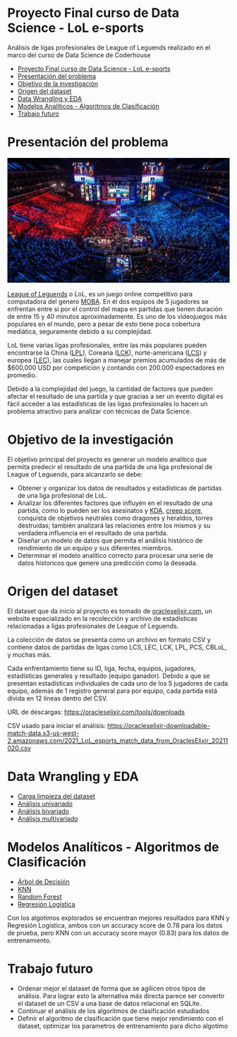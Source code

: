 Proyecto Final curso de Data Science - LoL e-sports
============

Análisis de ligas profesionales de League of Leguends realizado en el marco del curso de Data Science de Coderhouse

- [Proyecto Final curso de Data Science - LoL e-sports](#proyecto-final-curso-de-data-science---lol-e-sports)
- [Presentación del problema](#presentación-del-problema)
- [Objetivo de la investigación](#objetivo-de-la-investigación)
- [Origen del dataset](#origen-del-dataset)
- [Data Wrangling y EDA](#data-wrangling-y-eda)
- [Modelos Analíticos - Algoritmos de Clasificación](#modelos-analíticos---algoritmos-de-clasificación)
- [Trabajo futuro](#trabajo-futuro)

# Presentación del problema

![League of Legends E-sports](Images/lol-worlds.jpg)

[League of Leguends](https://es.wikipedia.org/wiki/League_of_Legends) o LoL, es un juego online competitivo para computadora del genero [MOBA](https://es.wikipedia.org/wiki/Videojuego_multijugador_de_arena_de_batalla_en_l%C3%ADnea). En él dos equipos de 5 jugadores se enfrentan entre sí por el control del mapa en partidas que tienen duración de entre 15 y 40 minutos aproximadamente. Es uno de los videojuegos más populares en el mundo, pero a pesar de esto tiene poca cobertura mediática, seguramente debido a su complejidad.

LoL tiene varias ligas profesionales, entre las más populares pueden encontrarse la China ([LPL](https://en.wikipedia.org/wiki/League_of_Legends_Pro_League)), Coreana ([LCK](https://en.wikipedia.org/wiki/League_of_Legends_Champions_Korea)), norte-americana ([LCS](https://en.wikipedia.org/wiki/League_Championship_Series_(esports))) y europea ([LEC](https://en.wikipedia.org/wiki/League_of_Legends_European_Championship)), las cuales llegan a manejar premios acumulados de más de $600,000 USD por competición y contando con 200.000 espectadores en promedio.

Debido a la complejidad del juego, la cantidad de factores que pueden afectar el resultado de una partida y que gracias a ser un evento digital es fácil acceder a las estadísticas de las ligas profesionales lo hacen un problema atractivo para analizar con técnicas de Data Science.


# Objetivo de la investigación

El objetivo principal del proyecto es generar un modelo analítico que permita predecir el resultado de una partida de una liga profesional de League of Leguends, para alcanzarlo se debe:

- Obtener y organizar los datos de resultados y estadísticas de partidas de una liga profesional de LoL.
- Analizar los diferentes factores que influyén en el resultado de una partida, como lo pueden ser los asesinatos y [KDA](https://leagueoflegends.fandom.com/wiki/Kill_to_Death_Ratio), [creep score](https://leagueoflegends.fandom.com/wiki/Farming), conquista de objetivos neutrales como dragones y heraldos, torres destruidas; también analizará las relaciones entre los mismos y su verdadera influencia en el resultado de una partida.
- Diseñar un modelo de datos que permita el análisis histórico de rendimiento de un equipo y sus diferentes miembros.
- Determinar el modelo analítico correcto para procesar una serie de datos historicos que genere una predicción como la deseada.



# Origen del dataset

El dataset que da inicio al proyecto es tomado de [oracleselixir.com](https://oracleselixir.com), un website especializado en la recolección y archivo de estadísticas relacionadas a ligas profesionales de League of Leguends. 

La colección de datos se presenta como un archivo en formato CSV y contiene datos de partidas de ligas como LCS, LEC, LCK, LPL, PCS, CBLoL, y muchas más.

Cada enfrentamiento tiene su ID, liga, fecha, equipos, jugadores, estadísticas generales y resultado (equipo ganador). Debido a que se presentan estadísticas
individuales de cada uno de los 5 jugadores de cada equipo, además de 1 registro general para por equipo, cada partida está divida en 12 líneas dentro del CSV.

URL de descargas: https://oracleselixir.com/tools/downloads

CSV usado para iniciar el análisis: https://oracleselixir-downloadable-match-data.s3-us-west-2.amazonaws.com/2021_LoL_esports_match_data_from_OraclesElixir_20211020.csv


# Data Wrangling y EDA

- [Carga limpieza del dataset](Notebooks/Carga_y_limpieza.ipynb)
- [Análisis univariado](Notebooks/Analisis_univariado.ipynb)
- [Análisis bivariado](Notebooks/Analisis_bivariado.ipynb)
- [Análisis multivariado](Notebooks/Analisis_multivariado.ipynb)


# Modelos Analíticos - Algoritmos de Clasificación
- [Árbol de Decisión](Notebooks/Algoritmos_clasificacion_1_arbol_de_decision.ipynb)
- [KNN](Notebooks/Algoritmos_clasificacion_2_KNN.ipynb)
- [Random Forest](Notebooks/Algoritmos_clasificacion_3_random_forest.ipynb)
- [Regresión Logística](Notebooks/Algoritmos_clasificacion_4_regresion_logistica.ipynb)

Con los algotimos explorados se encuentran mejores resultados para KNN y Regresión Logística, ambos con un accuracy score de 0.78 para los datos de prueba, pero KNN con un accuracy score mayor (0.83) para los datos de entrenamiento.

# Trabajo futuro

- Ordenar mejor el dataset de forma que se agilicen otros tipos de análisis. Para lograr esto la alternativa más directa parece ser convertir el dataset de un CSV a una base de datos relacional en SQLite.
- Continuar el análisis de los algoritmos de clasificación estudiados
- Definir el algoritmo de clasificación que tiene mejor rendimiento con el dataset, optimizar los parametros de entrenamiento para dicho algotimo
